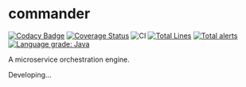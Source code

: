 # commander

[![Codacy Badge](https://api.codacy.com/project/badge/Grade/d670fd2f660d4b5b9966292545208e9d)](https://app.codacy.com/manual/182148432/commander?utm_source=github.com&utm_medium=referral&utm_content=ynfeng/commander&utm_campaign=Badge_Grade_Dashboard)
[![Coverage Status](https://coveralls.io/repos/github/ynfeng/commander/badge.svg?branch=master)](https://coveralls.io/github/ynfeng/commander?branch=master)
![CI](https://github.com/ynfeng/commander/workflows/CI/badge.svg) 
[![Total Lines](https://tokei.rs/b1/github/ynfeng/commander?category=lines)](https://github.com/ynfeng/commander) 
[![Total alerts](https://img.shields.io/lgtm/alerts/g/ynfeng/commander.svg?logo=lgtm&logoWidth=18)](https://lgtm.com/projects/g/ynfeng/commander/alerts/)
[![Language grade: Java](https://img.shields.io/lgtm/grade/java/g/ynfeng/commander.svg?logo=lgtm&logoWidth=18)](https://lgtm.com/projects/g/ynfeng/commander/context:java)

A microservice orchestration engine.

Developing...


